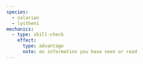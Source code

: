 ```yaml
---
species:
  - salarian
  - lystheni
mechanics:
  - type: skill-check
    effect:
      type: advantage
      note: on information you have seen or read
---
```

